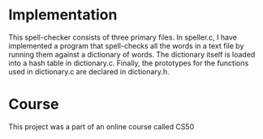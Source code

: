 # Implementation

This spell-checker consists of three primary files. In speller.c, I have implemented a program that spell-checks all the words in a text file by running them against a dictionary of words. The dictionary itself is loaded into a hash table in dictionary.c. Finally, the prototypes for the functions used in dictionary.c are declared in dictionary.h. 

# Course 

This project was a part of an online course called CS50
